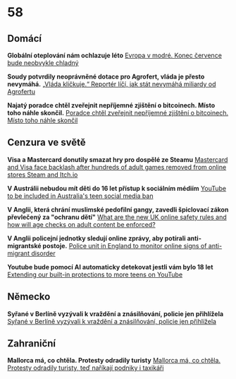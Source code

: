 # 58

## Domácí

**Globální oteplování nám ochlazuje léto** [Evropa v modré. Konec července bude neobvykle chladný](https://www.novinky.cz/clanek/pocasi-evropa-v-modre-konec-cervence-bude-neobvykle-chladny-40531775)

**Soudy potvrdily neoprávněné dotace pro Agrofert, vláda je přesto nevymáhá.** [„Vláda kličkuje.“ Reportér líčí, jak stát nevymáhá miliardy od Agrofertu](https://www.seznamzpravy.cz/clanek/audio-podcast-5-59-miliardy-vyplacene-za-babisova-stretu-zajmu-stat-nevymaha-vlada-klickuje-282569)

**Najatý poradce chtěl zveřejnit nepříjemné zjištění o bitcoinech. Místo toho náhle skončil.** [Poradce chtěl zveřejnit nepříjemné zjištění o bitcoinech. Místo toho náhle skončil](https://www.idnes.cz/zpravy/domaci/david-uhlic-bitcoin-kauza-eva-decroix-zjisteni-funkce-koodinator.A250730_080239_domaci_ikro)

## Cenzura ve světě

**Visa a Mastercard donutily smazat hry pro dospělé ze Steamu** [Mastercard and Visa face backlash after hundreds of adult games removed from online stores Steam and Itch.io](https://www.theguardian.com/world/2025/jul/29/mastercard-visa-backlash-adult-games-removed-online-stores-steam-itchio-ntwnfb)

**V Austrálii nebudou mít děti do 16 let přístup k sociálním médiím** [YouTube to be included in Australia's teen social media ban](https://www.bbc.com/news/articles/cpv0zkxx0njo)

**V Anglii, která chrání muslimské pedofilní gangy, zavedli špiclovací zákon převlečený za "ochranu dětí"** [What are the new UK online safety rules and how will age checks on adult content be enforced?](https://www.theguardian.com/technology/2025/jul/24/what-are-the-new-uk-online-safety-rules-and-how-will-they-be-enforced)

**V Anglii policejní jednotky sledují online zprávy, aby potírali anti-migrantské postoje.** [Police unit in England to monitor online signs of anti-migrant disorder](https://www.theguardian.com/uk-news/2025/jul/27/police-unit-in-england-to-monitor-online-signs-of-anti-migrant-disorder)

**Youtube bude pomocí AI automaticky detekovat jestli vám bylo 18 let** [Extending our built-in protections to more teens on YouTube](https://blog.youtube/news-and-events/extending-our-built-in-protections-to-more-teens-on-youtube/)

## Německo

**Syřané v Berlíně vyzývali k vraždění a znásilňování, policie jen přihlížela** [Syřané v Berlíně vyzývali k vraždění a znásilňování, policie jen přihlížela ](https://www.novinky.cz/clanek/zahranicni-evropa-syrane-v-berline-vyzyvali-k-vrazdeni-a-znasilnovani-policie-jen-prihlizela-40531764)

## Zahraniční

**Mallorca má, co chtěla. Protesty odradily turisty** [Mallorca má, co chtěla. Protesty odradily turisty, teď naříkají podniky i taxikáři](https://www.idnes.cz/ekonomika/zahranicni/mallorca-turismus-protesty-odliv-navstevniku.A250728_093408_eko-zahranicni_rie)

